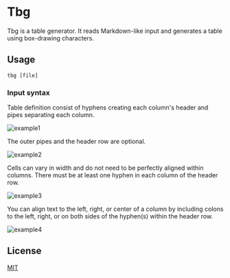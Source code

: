 # Tbg

Tbg is a table generator. It reads Markdown-like input and generates a table using box-drawing characters.

## Usage

``` shell
tbg [file]
```
### Input syntax

Table definition consist of hyphens creating each column's header and pipes separating each column.

![example1](https://user-images.githubusercontent.com/33803413/61164872-c76bb180-a519-11e9-9f4a-a293cb09d9d2.png)

The outer pipes and the header row are optional.

![example2](https://user-images.githubusercontent.com/33803413/61164879-dbafae80-a519-11e9-85cf-d46537843e80.png)

Cells can vary in width and do not need to be perfectly aligned within columns. There must be at least one hyphen in each column of the header row.

![example3](https://user-images.githubusercontent.com/33803413/61164885-e8cc9d80-a519-11e9-873e-82e9ccb655c3.png)

You can align text to the left, right, or center of a column by including colons to the left, right, or on both sides of the hyphen(s) within the header row.

![example4](https://user-images.githubusercontent.com/33803413/61164891-f2560580-a519-11e9-9d3a-bee330a3f2e1.png)

## License

[MIT](https://github.com/wadiim/tbg/blob/master/LICENSE)

